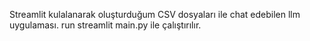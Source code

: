 Streamlit kulalanarak oluşturduğum CSV dosyaları ile chat edebilen llm uygulaması.
run streamlit main.py ile çalıştırılır.
